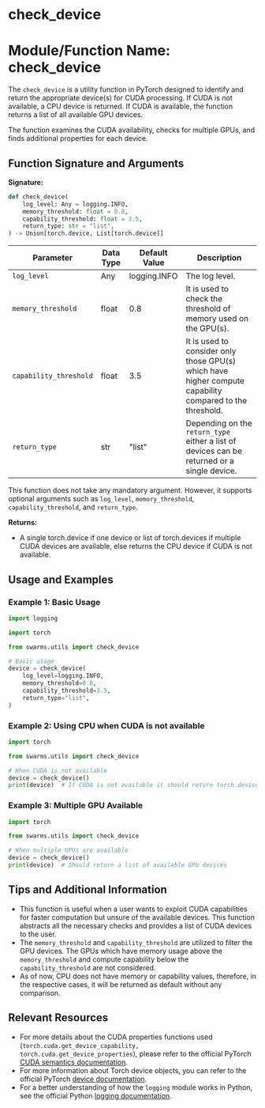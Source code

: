 # check_device

# Module/Function Name: check_device

The `check_device` is a utility function in PyTorch designed to identify and return the appropriate device(s) for CUDA processing. If CUDA is not available, a CPU device is returned. If CUDA is available, the function returns a list of all available GPU devices.

The function examines the CUDA availability, checks for multiple GPUs, and finds additional properties for each device.

## Function Signature and Arguments

**Signature:** 
```python
def check_device(
    log_level: Any = logging.INFO,
    memory_threshold: float = 0.8,
    capability_threshold: float = 3.5,
    return_type: str = "list",
) -> Union[torch.device, List[torch.device]]
```

| Parameter | Data Type | Default Value | Description |
| ------------- | ------------- | ------------- | ------------- |
| `log_level` | Any | logging.INFO | The log level. |
| `memory_threshold` | float | 0.8 | It is used to check the threshold of memory used on the GPU(s). |
| `capability_threshold` | float | 3.5 | It is used to consider only those GPU(s) which have higher compute capability compared to the threshold. |
| `return_type` | str | "list" | Depending on the `return_type` either a list of devices can be returned or a single device. |

This function does not take any mandatory argument. However, it supports optional arguments such as `log_level`, `memory_threshold`, `capability_threshold`, and `return_type`.

**Returns:**

- A single torch.device if one device or list of torch.devices if multiple CUDA devices are available, else returns the CPU device if CUDA is not available.

## Usage and Examples

### Example 1: Basic Usage 

```python
import logging

import torch

from swarms.utils import check_device

# Basic usage
device = check_device(
    log_level=logging.INFO,
    memory_threshold=0.8,
    capability_threshold=3.5,
    return_type="list",
)
```

### Example 2: Using CPU when CUDA is not available

```python
import torch

from swarms.utils import check_device

# When CUDA is not available
device = check_device()
print(device)  # If CUDA is not available it should return torch.device('cpu')
```

### Example 3: Multiple GPU Available

```python
import torch

from swarms.utils import check_device

# When multiple GPUs are available
device = check_device()
print(device)  # Should return a list of available GPU devices
```

## Tips and Additional Information

- This function is useful when a user wants to exploit CUDA capabilities for faster computation but unsure of the available devices. This function abstracts all the necessary checks and provides a list of CUDA devices to the user.
- The `memory_threshold` and `capability_threshold` are utilized to filter the GPU devices. The GPUs which have memory usage above the `memory_threshold` and compute capability below the `capability_threshold` are not considered.
- As of now, CPU does not have memory or capability values, therefore, in the respective cases, it will be returned as default without any comparison.

## Relevant Resources

- For more details about the CUDA properties functions used (`torch.cuda.get_device_capability, torch.cuda.get_device_properties`), please refer to the official PyTorch [CUDA semantics documentation](https://pytorch.org/docs/stable/notes/cuda.html).
- For more information about Torch device objects, you can refer to the official PyTorch [device documentation](https://pytorch.org/docs/stable/tensor_attributes.html#torch-device).
- For a better understanding of how the `logging` module works in Python, see the official Python [logging documentation](https://docs.python.org/3/library/logging.html).
